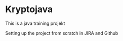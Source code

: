 # Kryptojava

This is a java training projekt

Setting up the project from scratch in JIRA and Github
